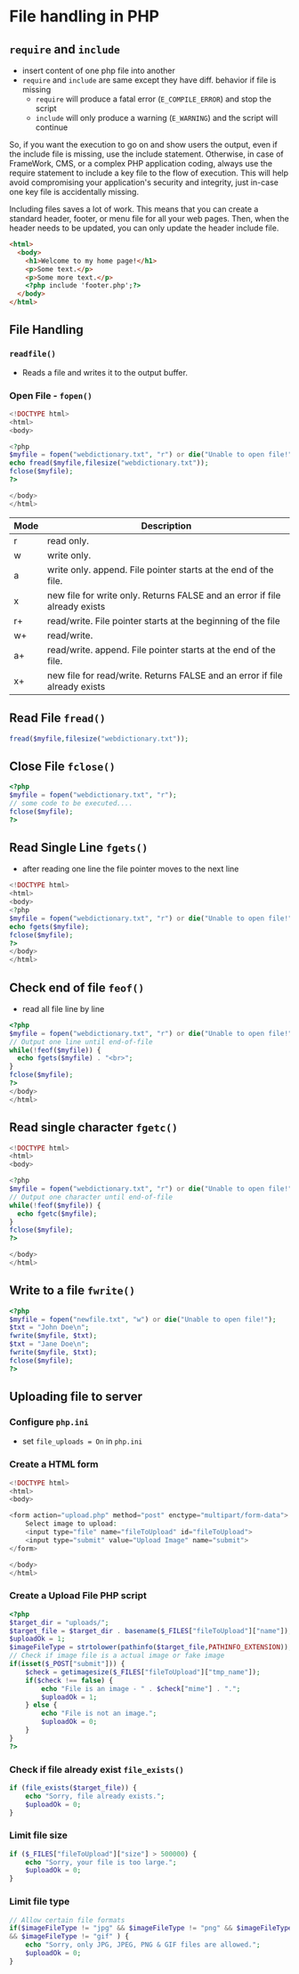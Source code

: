 # File handling in PHP

## `require` and `include`

- insert content of one php file into another
- `require` and `include` are same except they have diff. behavior if file is
  missing
    - `require` will produce a fatal error (`E_COMPILE_ERROR`) and stop the script
    - `include` will only produce a warning (`E_WARNING`) and the script will
    continue

So, if you want the execution to go on and show users the output, even if the
include file is missing, use the include statement. Otherwise, in case of
FrameWork, CMS, or a complex PHP application coding, always use the require
statement to include a key file to the flow of execution. This will help avoid
compromising your application's security and integrity, just in-case one key
file is accidentally missing.

Including files saves a lot of work. This means that you can create a standard
header, footer, or menu file for all your web pages. Then, when the header needs
to be updated, you can only update the header include file.

```html
<html>
  <body>
    <h1>Welcome to my home page!</h1>
    <p>Some text.</p>
    <p>Some more text.</p>
    <?php include 'footer.php';?>
  </body>
</html>
```

## File Handling

### `readfile()`

- Reads a file and writes it to the output buffer.

### Open File - `fopen()`

```php
<!DOCTYPE html>
<html>
<body>

<?php
$myfile = fopen("webdictionary.txt", "r") or die("Unable to open file!");
echo fread($myfile,filesize("webdictionary.txt"));
fclose($myfile);
?>

</body>
</html>
```

| Mode | Description                                                                |
| ---- | -------------------------------------------------------------------------- |
| r    | read only.                                                                 |
| w    | write only.                                                                |
| a    | write only. append. File pointer starts at the end of the file.            |
| x    | new file for write only. Returns FALSE and an error if file already exists |
| r+   | read/write. File pointer starts at the beginning of the file               |
| w+   | read/write.                                                                |
| a+   | read/write. append. File pointer starts at the end of the file.            |
| x+   | new file for read/write. Returns FALSE and an error if file already exists |

## Read File `fread()`

```php
fread($myfile,filesize("webdictionary.txt"));
```

## Close File `fclose()`

```php
<?php
$myfile = fopen("webdictionary.txt", "r");
// some code to be executed....
fclose($myfile);
?>
```

## Read Single Line `fgets()`

- after reading one line the file pointer moves to the next line

```php
<!DOCTYPE html>
<html>
<body>
<?php
$myfile = fopen("webdictionary.txt", "r") or die("Unable to open file!");
echo fgets($myfile);
fclose($myfile);
?>
</body>
</html>
```

## Check end of file `feof()`

- read all file line by line

```php
<?php
$myfile = fopen("webdictionary.txt", "r") or die("Unable to open file!");
// Output one line until end-of-file
while(!feof($myfile)) {
  echo fgets($myfile) . "<br>";
}
fclose($myfile);
?>
</body>
</html>
```

## Read single character `fgetc()`

```php
<!DOCTYPE html>
<html>
<body>

<?php
$myfile = fopen("webdictionary.txt", "r") or die("Unable to open file!");
// Output one character until end-of-file
while(!feof($myfile)) {
  echo fgetc($myfile);
}
fclose($myfile);
?>

</body>
</html>
```

## Write to a file `fwrite()`

```php
<?php
$myfile = fopen("newfile.txt", "w") or die("Unable to open file!");
$txt = "John Doe\n";
fwrite($myfile, $txt);
$txt = "Jane Doe\n";
fwrite($myfile, $txt);
fclose($myfile);
?>
```

## Uploading file to server

### Configure `php.ini`

- set `file_uploads = On` in `php.ini`

### Create a HTML form

```php
<!DOCTYPE html>
<html>
<body>

<form action="upload.php" method="post" enctype="multipart/form-data">
    Select image to upload:
    <input type="file" name="fileToUpload" id="fileToUpload">
    <input type="submit" value="Upload Image" name="submit">
</form>

</body>
</html>
```

### Create a Upload File PHP script

```php
<?php
$target_dir = "uploads/";
$target_file = $target_dir . basename($_FILES["fileToUpload"]["name"]);
$uploadOk = 1;
$imageFileType = strtolower(pathinfo($target_file,PATHINFO_EXTENSION));
// Check if image file is a actual image or fake image
if(isset($_POST["submit"])) {
    $check = getimagesize($_FILES["fileToUpload"]["tmp_name"]);
    if($check !== false) {
        echo "File is an image - " . $check["mime"] . ".";
        $uploadOk = 1;
    } else {
        echo "File is not an image.";
        $uploadOk = 0;
    }
}
?>
```

### Check if file already exist `file_exists()`

```php
if (file_exists($target_file)) {
    echo "Sorry, file already exists.";
    $uploadOk = 0;
}
```

### Limit file size

```php
if ($_FILES["fileToUpload"]["size"] > 500000) {
    echo "Sorry, your file is too large.";
    $uploadOk = 0;
}
```

### Limit file type

```php
// Allow certain file formats
if($imageFileType != "jpg" && $imageFileType != "png" && $imageFileType != "jpeg"
&& $imageFileType != "gif" ) {
    echo "Sorry, only JPG, JPEG, PNG & GIF files are allowed.";
    $uploadOk = 0;
}
```
